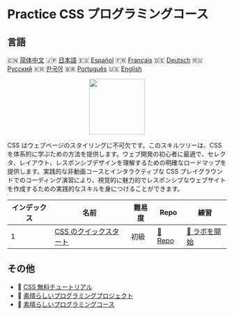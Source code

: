 # Practice CSS プログラミングコース

## 言語

🇨🇳 [简体中文](README_zh.md) 🇯🇵 [日本語](README_ja.md) 🇪🇸 [Español](README_es.md) 🇫🇷 [Français](README_fr.md) 🇩🇪 [Deutsch](README_de.md) 🇷🇺 [Русский](README_ru.md) 🇰🇷 [한국어](README_ko.md) 🇧🇷 [Português](README_pt.md) 🇺🇸 [English](README.md) 

<div align="center">
<img width="128px" src="https://file.labex.io/path/YheSJQuYYCNJ.png">
</div>

CSS はウェブページのスタイリングに不可欠です。このスキルツリーは、CSS を体系的に学ぶための方法を提供します。ウェブ開発の初心者に最適で、セレクタ、レイアウト、レスポンシブデザインを理解するための明確なロードマップを提供します。実践的な非動画コースとインタラクティブな CSS プレイグラウンドでのコーディング演習により、視覚的に魅力的でレスポンシブなウェブサイトを作成するための実践的なスキルを身につけることができます。

|   インデックス | 名前                                                                       | 難易度   | Repo                                                          | 練習                                                              |
|----------------|----------------------------------------------------------------------------|----------|---------------------------------------------------------------|-------------------------------------------------------------------|
|              1 | [CSS のクイックスタート](https://labex.io/ja/courses/quick-start-with-css) | 初級     | [🔗 Repo](https://github.com/labex-labs/quick-start-with-css) | [🚀 ラボを開始](https://labex.io/ja/courses/quick-start-with-css) |

## その他

- 🔗 [CSS 無料チュートリアル](https://github.com/labex-labs/css-free-tutorials)
- 🔗 [素晴らしいプログラミングプロジェクト](https://github.com/labex-labs/awesome-programming-projects)
- 🔗 [素晴らしいプログラミングコース](https://github.com/labex-labs/awesome-programming-courses)

